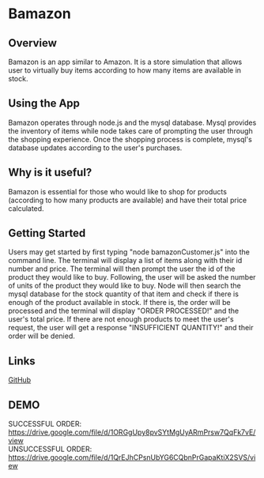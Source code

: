 # Bamazon

## Overview
Bamazon is an app similar to Amazon. It is a store simulation that allows user to virtually buy items according to how many items are available in stock. 


## Using the App
Bamazon operates through node.js and the mysql database. Mysql provides the inventory of items while node takes care of prompting the user through the shopping experience. Once the shopping process is complete, mysql's database updates according to the user's purchases.


 ## Why is it useful?
 Bamazon is essential for those who would like to shop for products (according to how many products are available) and have their total price calculated.


## Getting Started
Users may get started by first typing "node bamazonCustomer.js" into the command line. The terminal will display a list of items along with their id number and price. The terminal will then prompt the user the id of the product they would like to buy. Following, the user will be asked the number of units of the product they would like to buy. Node will then search the mysql database for the stock quantity of that item and check if there is enough of the product available in stock. If there is, the order will be processed and the terminal will display "ORDER PROCESSED!" and the user's total price. If there are not enough products to meet the user's request, the user will get a response "INSUFFICIENT QUANTITY!" and their order will be denied.
 



## Links
[GitHub](https://github.com/Katherine890/bamazon)

## DEMO
SUCCESSFUL ORDER: https://drive.google.com/file/d/1ORGgUpy8pvSYtMgUyARmPrsw7QqFk7vE/view  \
UNSUCCESSFUL ORDER: https://drive.google.com/file/d/1QrEJhCPsnUbYG6CQbnPrGapaKtiX2SVS/view

